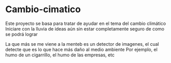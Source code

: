 # Cambio-cimatico
Este proyecto se basa para tratar de ayudar en el tema del cambio climático
Iniciare con la lluvia de ideas aún sin estar completamente seguro de como se podrá lograr

La que más se me viene a la menteb es un detector de imagenes, el cual detecte que es lo que hace más daño al medio ambiente
Por ejemplo, el humo de un cigarrillo, el humo de las empresas, etc
